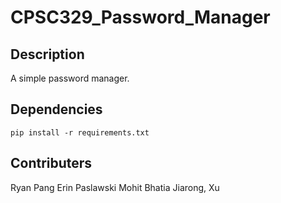 # CPSC329_Password_Manager

## Description
A simple password manager.


## Dependencies
```
pip install -r requirements.txt
```

## Contributers
Ryan Pang
Erin Paslawski
Mohit Bhatia
Jiarong, Xu